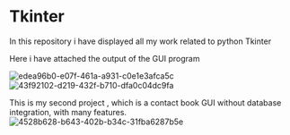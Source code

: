 # Tkinter
In this repository i have displayed all my work related to python Tkinter 

Here i have attached the output of the GUI program 

![edea96b0-e07f-461a-a931-c0e1e3afca5c](https://user-images.githubusercontent.com/74530081/164155959-8d112d81-c148-4369-a349-b4d20f9f0694.jpg)
![43f92102-d219-432f-b710-dfa0c04dc9fa](https://user-images.githubusercontent.com/74530081/164155972-de4bd21d-e899-4aa9-9d8c-44423647bafe.jpg)


This is my second project , which is a contact book GUI without database integration, with many features.
![4528b628-b643-402b-b34c-31fba6287b5e](https://user-images.githubusercontent.com/74530081/166149667-598595ab-5f75-48f1-81e3-dbf4125e0cc6.jpg)
